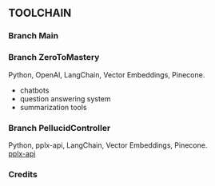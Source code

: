 
## TOOLCHAIN  
### Branch Main  

### Branch ZeroToMastery
Python, OpenAI, LangChain, Vector Embeddings, Pinecone.  
* chatbots  
* question answering system  
* summarization tools  

### Branch PellucidController
Python, pplx-api, LangChain, Vector Embeddings, Pinecone.  
[pplx-api](https://blog.perplexity.ai/blog/introducing-pplx-api)  

### Credits  
